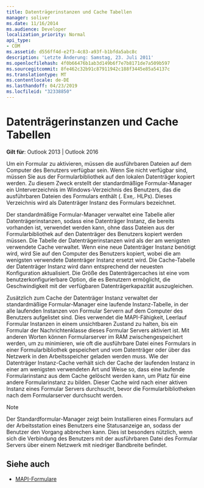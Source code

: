 ```yaml
---
title: Datenträgerinstanzen und Cache Tabellen
manager: soliver
ms.date: 11/16/2014
ms.audience: Developer
localization_priority: Normal
api_type:
- COM
ms.assetid: d556ff4d-e2f3-4c83-a93f-b1bfda5abc8c
description: 'Letzte Änderung: Samstag, 23. Juli 2011'
ms.openlocfilehash: 4f0b66476b1ab3d149b6f7e7b8171de7a509b597
ms.sourcegitcommit: 8fe462c32b91c87911942c188f3445e85a54137c
ms.translationtype: MT
ms.contentlocale: de-DE
ms.lasthandoff: 04/23/2019
ms.locfileid: "32338850"
---
```

# <a name="disk-instances-and-cache-tables"></a>Datenträgerinstanzen und Cache Tabellen

**Gilt für**: Outlook 2013 | Outlook 2016 
  
Um ein Formular zu aktivieren, müssen die ausführbaren Dateien auf dem Computer des Benutzers verfügbar sein. Wenn Sie nicht verfügbar sind, müssen Sie aus der Formularbibliothek auf den lokalen Datenträger kopiert werden. Zu diesem Zweck erstellt der standardmäßige Formular-Manager ein Unterverzeichnis im Windows-Verzeichnis des Benutzers, das die ausführbaren Dateien des Formulars enthält (. Exe,. HLPs). Dieses Verzeichnis wird als Datenträger Instanz des Formulars bezeichnet.
  
Der standardmäßige Formular-Manager verwaltet eine Tabelle aller Datenträgerinstanzen, sodass eine Datenträger Instanz, die bereits vorhanden ist, verwendet werden kann, ohne dass Dateien aus der Formularbibliothek auf den Datenträger des Benutzers kopiert werden müssen. Die Tabelle der Datenträgerinstanzen wird als der am wenigsten verwendete Cache verwaltet. Wenn eine neue Datenträger Instanz benötigt wird, wird Sie auf den Computer des Benutzers kopiert, wobei die am wenigsten verwendete Datenträger Instanz ersetzt wird. Die Cache-Tabelle der Datenträger Instanz wird dann entsprechend der neuesten Konfiguration aktualisiert. Die Größe des Datenträgercaches ist eine vom benutzerkonfigurierbare Option, die es Benutzern ermöglicht, die Geschwindigkeit mit der verfügbaren Datenträgerkapazität auszugleichen.
  
Zusätzlich zum Cache der Datenträger Instanz verwaltet der standardmäßige Formular-Manager eine laufende Instanz-Tabelle, in der alle laufenden Instanzen von Formular Servern auf dem Computer des Benutzers aufgelistet sind. Dies verwendet die MAPI-Fähigkeit, Leerlauf Formular Instanzen in einem unsichtbaren Zustand zu halten, bis ein Formular der Nachrichtenklasse dieses Formular Servers aktiviert ist. Mit anderen Worten können Formularserver im RAM zwischengespeichert werden, um zu minimieren, wie oft die ausführbare Datei eines Formulars in einer Formularbibliothek gespeichert und vom Datenträger oder über das Netzwerk in den Arbeitsspeicher geladen werden muss. Wie der Datenträger Instanz-Cache verhält sich der Cache der laufenden Instanz in einer am wenigsten verwendeten Art und Weise so, dass eine laufende Formularinstanz aus dem Cache gelöscht werden kann, um Platz für eine andere Formularinstanz zu bilden. Dieser Cache wird nach einer aktiven Instanz eines Formular Servers durchsucht, bevor die Formularbibliotheken nach dem Formularserver durchsucht werden.
  
> [!NOTE]
> Der Standardformular-Manager zeigt beim Installieren eines Formulars auf der Arbeitsstation eines Benutzers eine Statusanzeige an, sodass der Benutzer den Vorgang abbrechen kann. Dies ist besonders nützlich, wenn sich die Verbindung des Benutzers mit der ausführbaren Datei des Formular Servers über einem Netzwerk mit niedriger Bandbreite befindet. 
  
## <a name="see-also"></a>Siehe auch

- [MAPI-Formulare](mapi-forms.md)

